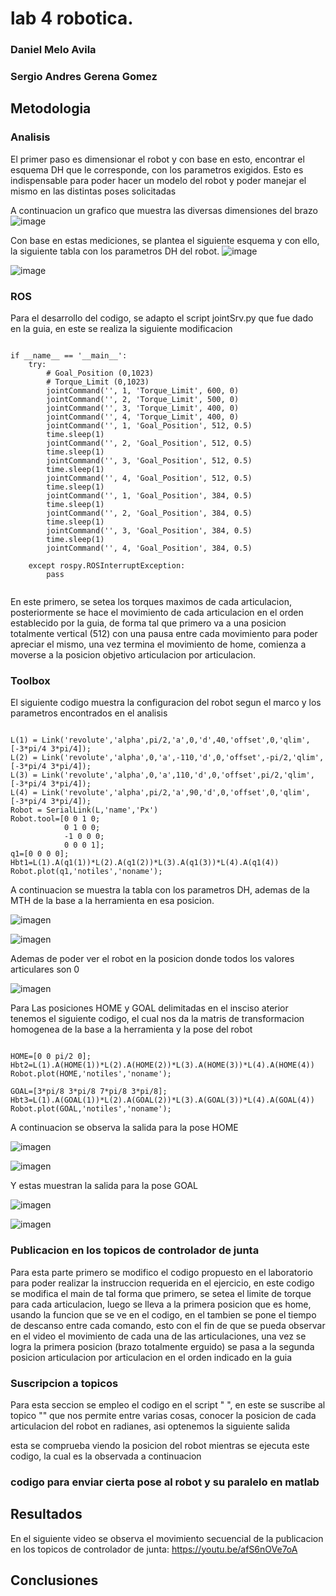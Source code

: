 # lab 4 robotica. 
### Daniel Melo Avila
### Sergio Andres Gerena Gomez


## Metodologia
### Analisis
El primer paso es dimensionar el robot y con base en esto, encontrar el esquema DH que le corresponde, con los parametros exigidos. Esto es indispensable para poder hacer un modelo del robot y poder manejar el mismo en las distintas poses solicitadas

A continuacion un grafico que muestra las diversas dimensiones del brazo
![image](https://user-images.githubusercontent.com/38962033/194959613-80de7b63-cdaa-483f-9fd6-eae699813f2b.png)

Con base en estas mediciones, se plantea el siguiente esquema y con ello, la siguiente tabla con los parametros DH del robot.
![image](https://user-images.githubusercontent.com/38962033/196545051-07c66a1c-a128-4f2a-a164-8910873f4d31.png)

![image](https://user-images.githubusercontent.com/38962033/195693109-8b2ef55e-73b3-4738-9ed1-b5027aa37d8e.png)

### ROS
Para el desarrollo del codigo, se adapto el script jointSrv.py que fue dado en la guia, en este se realiza la siguiente modificacion

<pre><code>
if __name__ == '__main__':
    try:
        # Goal_Position (0,1023)
        # Torque_Limit (0,1023)
        jointCommand('', 1, 'Torque_Limit', 600, 0)
        jointCommand('', 2, 'Torque_Limit', 500, 0)
        jointCommand('', 3, 'Torque_Limit', 400, 0)
        jointCommand('', 4, 'Torque_Limit', 400, 0)
        jointCommand('', 1, 'Goal_Position', 512, 0.5)
        time.sleep(1)
        jointCommand('', 2, 'Goal_Position', 512, 0.5)
        time.sleep(1)
        jointCommand('', 3, 'Goal_Position', 512, 0.5)
        time.sleep(1)
        jointCommand('', 4, 'Goal_Position', 512, 0.5)
        time.sleep(1)
        jointCommand('', 1, 'Goal_Position', 384, 0.5)
        time.sleep(1)
        jointCommand('', 2, 'Goal_Position', 384, 0.5)
        time.sleep(1)
        jointCommand('', 3, 'Goal_Position', 384, 0.5)
        time.sleep(1)
        jointCommand('', 4, 'Goal_Position', 384, 0.5)
        
    except rospy.ROSInterruptException:
        pass

</code></pre>

En este primero, se setea los torques maximos de cada articulacion, posteriormente se hace el movimiento de cada articulacion en el orden establecido por la guia, de forma tal que primero va a una posicion totalmente vertical (512) con una pausa entre cada movimiento para poder apreciar el mismo, una vez termina el movimiento de home, comienza a moverse a la posicion objetivo articulacion por articulacion.

### Toolbox
El siguiente codigo muestra la configuracion del robot segun el marco y los parametros encontrados en el analisis
<pre><code>
L(1) = Link('revolute','alpha',pi/2,'a',0,'d',40,'offset',0,'qlim',[-3*pi/4 3*pi/4]);
L(2) = Link('revolute','alpha',0,'a',-110,'d',0,'offset',-pi/2,'qlim',[-3*pi/4 3*pi/4]);
L(3) = Link('revolute','alpha',0,'a',110,'d',0,'offset',pi/2,'qlim',[-3*pi/4 3*pi/4]);
L(4) = Link('revolute','alpha',pi/2,'a',90,'d',0,'offset',0,'qlim',[-3*pi/4 3*pi/4]);
Robot = SerialLink(L,'name','Px')
Robot.tool=[0 0 1 0;
            0 1 0 0;
            -1 0 0 0;
            0 0 0 1];
q1=[0 0 0 0];
Hbt1=L(1).A(q1(1))*L(2).A(q1(2))*L(3).A(q1(3))*L(4).A(q1(4))
Robot.plot(q1,'notiles','noname');
</code></pre>
A continuacion se muestra la tabla con los parametros DH, ademas de la MTH de la base a la herramienta en esa posicion.

![imagen](https://user-images.githubusercontent.com/38962033/194994645-4c19d6fa-4c4a-4a92-87bb-f18ea1eee0d8.png)

![imagen](https://user-images.githubusercontent.com/38962033/194994849-59b50bf1-ea93-4a23-b163-7c71782dfdd3.png)

Ademas de poder ver el robot en la posicion donde todos los valores articulares son 0

![imagen](https://user-images.githubusercontent.com/38962033/194995140-b2d1f341-a270-4ab3-b68e-bfb288cd45e4.png)


Para Las posiciones HOME y GOAL delimitadas en el insciso aterior tenemos el siguiente codigo, el cual nos da la matris de transformacion homogenea de la base a la herramienta y la pose del robot
<pre><code>
HOME=[0 0 pi/2 0];
Hbt2=L(1).A(HOME(1))*L(2).A(HOME(2))*L(3).A(HOME(3))*L(4).A(HOME(4))
Robot.plot(HOME,'notiles','noname');

GOAL=[3*pi/8 3*pi/8 7*pi/8 3*pi/8];
Hbt3=L(1).A(GOAL(1))*L(2).A(GOAL(2))*L(3).A(GOAL(3))*L(4).A(GOAL(4))
Robot.plot(GOAL,'notiles','noname');
</code></pre>
A continuacion se observa la salida para la pose HOME

![imagen](https://user-images.githubusercontent.com/38962033/194995882-1bd76ee8-02f3-432c-aa91-c939ba518bb6.png)

![imagen](https://user-images.githubusercontent.com/38962033/194995967-a43ef7f2-413e-49d6-b8d9-81b990739385.png)

Y estas muestran la salida para la pose GOAL

![imagen](https://user-images.githubusercontent.com/38962033/194996160-e082003b-e8cc-4d19-9670-8884d8e87f35.png)

![imagen](https://user-images.githubusercontent.com/38962033/194996345-d0ed1170-4b51-4715-aa94-b4b3851d7ef6.png)

### Publicacion en los topicos de controlador de junta
Para esta parte primero se modifico el codigo propuesto en el laboratorio para poder realizar la instruccion requerida en el ejercicio, en este codigo se modifica el main de tal forma que primero, se setea el limite de torque para cada articulacion, luego se lleva a la primera posicion que es home, usando la funcion que se ve en el codigo, en el tambien se pone el tiempo de descanso entre cada comando, esto con el fin de que se pueda observar en el video el movimiento de cada una de las articulaciones, una vez se logra la primera posicion (brazo totalmente erguido) se pasa a la segunda posicion articulacion por articulacion en el orden indicado en la guia

### Suscripcion a topicos
Para esta seccion se empleo el codigo en el script " ", en este se suscribe al topico "" que nos permite entre varias cosas, conocer la posicion de cada articulacion del robot en radianes, asi optenemos la siguiente salida

esta se comprueba viendo la posicion del robot mientras se ejecuta este codigo, la cual es la observada a continuacion

### codigo para enviar cierta pose al robot y su paralelo en matlab




  ## Resultados
  En el siguiente video se observa el movimiento secuencial de la publicacion en los topicos de controlador de junta: https://youtu.be/afS6nOVe7oA



  ## Conclusiones
